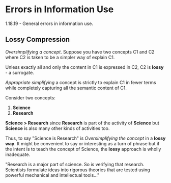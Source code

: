 # Errors in Information Use

1.18.19 - General errors in information use.

## Lossy Compression

*Oversimplifying a concept*. Suppose you have two concepts C1 and C2 where C2 is taken to be a simpler way of explain C1.

Unless exactly all and only the content in C1 is expressed in C2, C2 is **lossy** - a surrogate.

*Appropriate simplifying* a concept is strictly to explain C1 in fewer terms while completely capturing all the semantic content of C1.

Consider two concepts:

1. **Science**
1. **Research**

**Science > Research** since **Research** is part of the activity of **Science** but **Science** is also many other kinds of activities too.

Thus, to say "Science is Research" is *Oversimplifying the concept* in a **lossy way**. It might be convenient to say or interesting as a turn of phrase but if the intent is to teach the concept of Science, the **lossy** approach is wholly inadequate.

"Research is a major part of science. So is verifying that research. Scientists formulate ideas into rigorous theories that are tested using powerful mechanical and intellectual tools..."
